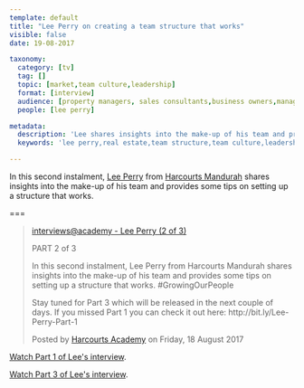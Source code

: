 ```yaml
---
template: default
title: "Lee Perry on creating a team structure that works"
visible: false
date: 19-08-2017

taxonomy:
  category: [tv]
  tag: []
  topic: [market,team culture,leadership]
  format: [interview]
  audience: [property managers, sales consultants,business owners,managers]
  people: [lee perry]

metadata:
  description: 'Lee shares insights into the make-up of his team and provides some tips on setting up a structure that works.'
  keywords: 'lee perry,real estate,team structure,team culture,leadership,harcourts'

---
```


In this second instalment, [Lee Perry](https://www.facebook.com/lee.perry.73/) from [Harcourts Mandurah](https://www.facebook.com/harcourts.mandurah/) shares insights into the make-up of his team and provides some tips on setting up a structure that works.

===

  <!-- Load Facebook SDK for JavaScript -->
  <div id="fb-root"></div>
<script>(function(d, s, id) {
  var js, fjs = d.getElementsByTagName(s)[0];
  if (d.getElementById(id)) return;
  js = d.createElement(s); js.id = id;
  js.src = "//connect.facebook.net/en_GB/sdk.js#xfbml=1&version=v2.9&appId=667620916615872";
  fjs.parentNode.insertBefore(js, fjs);
}(document, 'script', 'facebook-jssdk'));</script>

<div class="fb-video" data-href="https://www.facebook.com/harcourtsacademy/videos/10154626184957676/" data-show-text="false"><blockquote cite="https://www.facebook.com/harcourtsacademy/videos/10154626184957676/" class="fb-xfbml-parse-ignore"><a href="https://www.facebook.com/harcourtsacademy/videos/10154626184957676/">interviews&#064;academy - Lee Perry (2 of 3)</a><p>PART 2 of 3</p>
<p>In this second instalment, Lee Perry from Harcourts Mandurah shares insights into the make-up of his team and provides some tips on setting up a structure that works. #GrowingOurPeople</p>
<p>Stay tuned for Part 3 which will be released in the next couple of days. If you missed Part 1 you can check it out here: http://bit.ly/Lee-Perry-Part-1</p>Posted by <a href="https://www.facebook.com/harcourtsacademy/">Harcourts Academy</a> on Friday, 18 August 2017</blockquote></div>


[<i class='fa fa-play-circle'></i> Watch Part 1 of Lee's interview](../../18/lee-perry).

[<i class='fa fa-play-circle'></i> Watch Part 3 of Lee's interview](../../22/lee-perry).